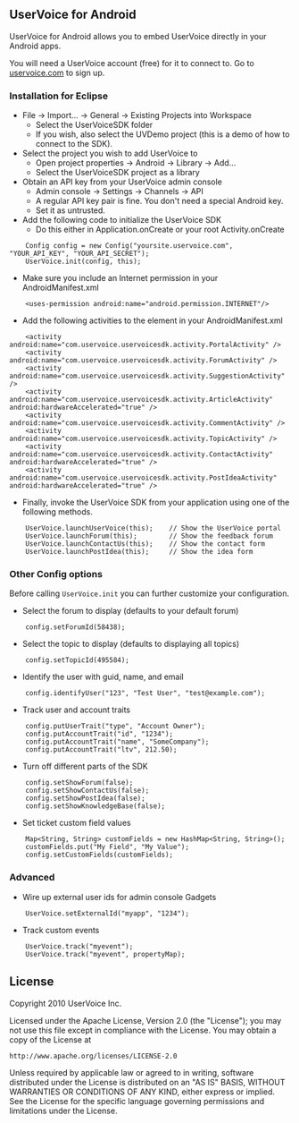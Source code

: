## UserVoice for Android

UserVoice for Android allows you to embed UserVoice directly in your Android apps.

You will need a UserVoice account (free) for it to connect to. Go to [uservoice.com](https://www.uservoice.com/plans/) to sign up.

### Installation for Eclipse

* File -> Import... -> General -> Existing Projects into Workspace
  * Select the UserVoiceSDK folder
  * If you wish, also select the UVDemo project (this is a demo of how to connect to the SDK).
* Select the project you wish to add UserVoice to
  * Open project properties -> Android -> Library -> Add...
  * Select the UserVoiceSDK project as a library
* Obtain an API key from your UserVoice admin console
  * Admin console -> Settings -> Channels -> API
  * A regular API key pair is fine. You don't need a special Android key.
  * Set it as untrusted.
* Add the following code to initialize the UserVoice SDK
  * Do this either in Application.onCreate or your root Activity.onCreate

```
    Config config = new Config("yoursite.uservoice.com", "YOUR_API_KEY", "YOUR_API_SECRET");
    UserVoice.init(config, this);
```

* Make sure you include an Internet permission in your AndroidManifest.xml

```
    <uses-permission android:name="android.permission.INTERNET"/>
```

* Add the following activities to the <application> element in your AndroidManifest.xml

```
    <activity android:name="com.uservoice.uservoicesdk.activity.PortalActivity" />
    <activity android:name="com.uservoice.uservoicesdk.activity.ForumActivity" />
    <activity android:name="com.uservoice.uservoicesdk.activity.SuggestionActivity" />
    <activity android:name="com.uservoice.uservoicesdk.activity.ArticleActivity" android:hardwareAccelerated="true" />
    <activity android:name="com.uservoice.uservoicesdk.activity.CommentActivity" />
    <activity android:name="com.uservoice.uservoicesdk.activity.TopicActivity" />
    <activity android:name="com.uservoice.uservoicesdk.activity.ContactActivity" android:hardwareAccelerated="true" />
    <activity android:name="com.uservoice.uservoicesdk.activity.PostIdeaActivity" android:hardwareAccelerated="true" />
```

* Finally, invoke the UserVoice SDK from your application using one of the following methods.

```
    UserVoice.launchUserVoice(this);    // Show the UserVoice portal
    UserVoice.launchForum(this);        // Show the feedback forum
    UserVoice.launchContactUs(this);    // Show the contact form
    UserVoice.launchPostIdea(this);     // Show the idea form
```

### Other Config options

Before calling `UserVoice.init` you can further customize your configuration.

* Select the forum to display (defaults to your default forum)

```
    config.setForumId(58438);
```

* Select the topic to display (defaults to displaying all topics)

```
    config.setTopicId(495584);
```

* Identify the user with guid, name, and email

```
    config.identifyUser("123", "Test User", "test@example.com");
```

* Track user and account traits

```
    config.putUserTrait("type", "Account Owner");
    config.putAccountTrait("id", "1234");
    config.putAccountTrait("name", "SomeCompany");
    config.putAccountTrait("ltv", 212.50);
```

* Turn off different parts of the SDK

```
    config.setShowForum(false);
    config.setShowContactUs(false);
    config.setShowPostIdea(false);
    config.setShowKnowledgeBase(false);
```

* Set ticket custom field values

```
    Map<String, String> customFields = new HashMap<String, String>();
    customFields.put("My Field", "My Value");
    config.setCustomFields(customFields);
```

### Advanced

* Wire up external user ids for admin console Gadgets

```
    UserVoice.setExternalId("myapp", "1234");
```

* Track custom events

```
    UserVoice.track("myevent");
    UserVoice.track("myevent", propertyMap);
```

License
-------

Copyright 2010 UserVoice Inc. 

Licensed under the Apache License, Version 2.0 (the "License");
you may not use this file except in compliance with the License.
You may obtain a copy of the License at

    http://www.apache.org/licenses/LICENSE-2.0

Unless required by applicable law or agreed to in writing, software
distributed under the License is distributed on an "AS IS" BASIS,
WITHOUT WARRANTIES OR CONDITIONS OF ANY KIND, either express or implied.
See the License for the specific language governing permissions and
limitations under the License.
